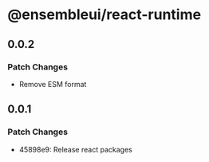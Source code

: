 # @ensembleui/react-runtime

## 0.0.2

### Patch Changes

- Remove ESM format

## 0.0.1

### Patch Changes

- 45898e9: Release react packages

